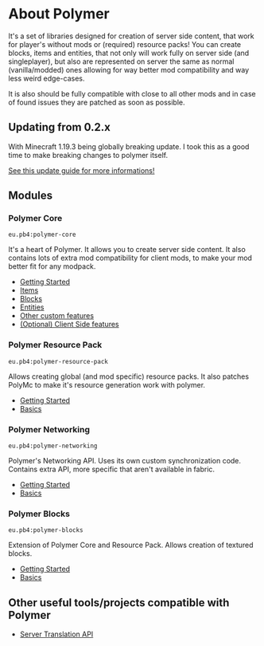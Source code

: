 # About Polymer
It's a set of libraries designed for creation of server side content, that work for player's without mods or (required) resource packs!
You can create blocks, items and entities, that not only will work fully on server side (and singleplayer), but also
are represented on server the same as normal (vanilla/modded) ones allowing for way better mod compatibility and way less weird edge-cases.

It is also should be fully compatible with close to all other mods and in case of found issues they are patched as soon as possible.

## Updating from 0.2.x
With Minecraft 1.19.3 being globally breaking update. I took this as a good time to make breaking changes to polymer itself.

[See this update guide for more informations!](/other/updating-0.2.x-to-0.3)

## Modules

### Polymer Core
`eu.pb4:polymer-core`

It's a heart of Polymer. It allows you to create server side content. It also contains lots of extra mod compatibility for client mods,
to make your mod better fit for any modpack.

* [Getting Started](/polymer-core/getting-started)
* [Items](/polymer-core/items)
* [Blocks](/polymer-core/blocks)
* [Entities](/polymer-core/entities)
* [Other custom features](/polymer-core/other)
* [(Optional) Client Side features](/polymer-core/client-side)

### Polymer Resource Pack
`eu.pb4:polymer-resource-pack`

Allows creating global (and mod specific) resource packs. It also patches PolyMc to make it's resource generation
work with polymer.

* [Getting Started](polymer-resource-pack/getting-started)
* [Basics](/polymer-resource-pack/basics)

### Polymer Networking
`eu.pb4:polymer-networking`

Polymer's Networking API. Uses its own custom synchronization code. Contains extra API, more specific that aren't available in fabric.

* [Getting Started](/polymer-networking/getting-started)
* [Basics](/polymer-networking/basics)

### Polymer Blocks
`eu.pb4:polymer-blocks`

Extension of Polymer Core and Resource Pack. Allows creation of textured blocks.

* [Getting Started](/polymer-blocks/getting-started)
* [Basics](/polymer-blocks/basics)

## Other useful tools/projects compatible with Polymer
* [Server Translation API](/other/server-translation-api)
